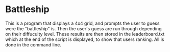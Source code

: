 # Battleship
This is a program that displays a 4x4 grid, and prompts the user to guess were the "battleship" is. Then the user's guess are run through depending on their diffuculty level. These results are then stored in the leaderboard.txt which at the end of the script is displayed, to show that users ranking. All is done in the command line. 
